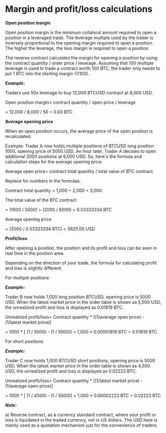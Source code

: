 # Margin and profit/loss calculations

**Open position margin**

Open position margin is the minimum collateral amount required to open a position in a leveraged trade. The leverage multiple used by the trader is inversely proportional to the opening margin required to open a position. The higher the leverage, the less margin is required to open a position.

The reverse contract calculates the margin for opening a position by using the contract quantity / order price / leverage. Assuming that 100 multiple leverage is used to trade a contract worth 100 BTC, the trader only needs to put 1 BTC into the starting margin (1/100).

***Example:***

Traders use 50x leverage to buy 12,000 BTCUSD contract at 8,000 USD.

Open position margin= contract quantity / open price / leverage

= 12,000 / 8,000 / 50
= 0.03 BTC

**Average opening price**

When an open position occurs, the average price of the open position is recalculated.

Example: Trader A now holds multiple positions of BTCUSD long position 1000, opening price of 5000 USD. An hour later, Trader A decides to open additional 2000 positions at 6,000 USD. So, here's the formula and calculation steps for the average opening price.

Average open price= contract total quantity / total value of BTC contract

Replace for numbers in the formulas:

Contract total quantity
= 1,000 + 2,000
= 3,000

The total value of the BTC contract

= (1000 / 5000) + (2000 / 6000)
= 0.53333334 BTC

Average opening price

= (3000 / 0.53333334 BTC)
= 5625.00 USD

**Profit/loss**

After opening a position, the position and its profit and loss can be seen in real time in the position area.

Depending on the direction of your trade, the formula for calculating profit and loss is slightly different.

For multiple positions

***Example:***

Trader B now holds 1,000 long position BTCUSD, opening price is 5000 USD. When the latest market price in the order table is shown as 5,500 USD, the unrealized profit and loss is displayed as 0.01819 BTC.

Unrealized profit/loss= Contract quantity * [(1/average open price) - (1/latest market price)]

= 1000 * [ (1 / 5000) - (1 / 5500)]
= 1,000 * 0.00001819 BTC
= 0.01819 BTC

For short positions

***Example:***

Trader C now holds 1,000 BTCUSD short positions, opening price is 5000 USD. When the latest market price in the order table is shown as 4,500 USD, the unrealized profit and loss is displayed as 0.02223 BTC.

Unrealized profit/loss= Contract quantity * [(1/latest market price) - (1/average open price)]

= 1000 * [ (1 / 4500) - (1 / 5000)]
= 1,000 * 0.00002223 BTC
= 0.02223 BTC

***Note:***

a) Reverse contract, as a currency standard contract, where your profit or loss is liquidated in the traded currency, not in US dollars. The USD here is mainly used as a quotation mechanism just for the convenience of traders.